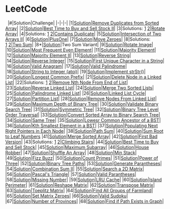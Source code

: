 # LeetCode
&nbsp;
|#|Solution|Challenge|
|-|-|-|
|1|[Solution](Array/RemoveDuplicatesFromSortedArray.java)|[Remove Duplicates from Sorted Array](https://leetcode.com/explore/interview/card/top-interview-questions-easy/92/array/727/)|
|2|[Solution](Array/BuySellStock.java)|[Best Time to Buy and Sell Stock II](https://leetcode.com/explore/interview/card/top-interview-questions-easy/92/array/564/)|
|3|Solutions: [1](Array/RotateArray.java#L1)&nbsp;[2](Array/RotateArray.java#L14)|[Rotate Array](https://leetcode.com/explore/interview/card/top-interview-questions-easy/92/array/646/)|
|4|Solutions: [1](Array/ContainsDuplicate.java#L1)&nbsp;[2](Array/ContainsDuplicate.java#L16)|[Contains Duplicate](https://leetcode.com/explore/interview/card/top-interview-questions-easy/92/array/578/)|
|5|[Solution](Array/IntersectionTwoArrays.java)|[Intersection of Two Arrays II](https://leetcode.com/explore/interview/card/top-interview-questions-easy/92/array/674/)|
|6|[Solution](Array/PlusOne.java)|[PlusOne](https://leetcode.com/explore/interview/card/top-interview-questions-easy/92/array/559/)|
|7|[Solution](Array/MoveZeroes.java)|[Move Zeroes](https://leetcode.com/explore/interview/card/top-interview-questions-easy/92/array/567/)|
|8|Solutions: [1](Array/TwoSum.java#L1)&nbsp;[2](Array/TwoSum.java#L14)|[Two Sum](https://leetcode.com/explore/interview/card/top-interview-questions-easy/92/array/546/)|
|8*|[Solution](Array/TwoSumVariant.java)|Two Sum Variant|
|9|[Solution](Array/RotateImage.java)|[Rotate Image](https://leetcode.com/explore/featured/card/top-interview-questions-easy/92/array/770/)|
|10|[Solution](Array/MostFrequentEvenElement.java)|[Most Frequent Even Element](https://leetcode.com/problems/most-frequent-even-element/)|
|11|[Solution](Array/MajorityElement.java)|[Majority Element](https://leetcode.com/problems/majority-element/)|
|12|[Solution](Array/MajorityElement2.java)|[Majority Element II](https://leetcode.com/problems/majority-element-ii/)|
|13|[Solution](Strings/ReverseString.java)|[Reverse String](https://leetcode.com/explore/featured/card/top-interview-questions-easy/127/strings/879/)|
|14|[Solution](Strings/ReverseInteger.java)|[Reverse Integer](https://leetcode.com/explore/featured/card/top-interview-questions-easy/127/strings/880/)|
|15|[Solution](Strings/FirstUniqueChar.java)|[First Unique Character in a String](https://leetcode.com/explore/featured/card/top-interview-questions-easy/127/strings/881/)|
|16|[Solution](Strings/ValidAnagram.java)|[Valid Anagram](https://leetcode.com/explore/featured/card/top-interview-questions-easy/127/strings/882/)|
|17|[Solution](Strings/ValidPalindrome.java)|[Valid Palindrome](https://leetcode.com/explore/featured/card/top-interview-questions-easy/127/strings/883/)|
|18|[Solution](Strings/Atoi.java)|[String to Integer (atoi)](https://leetcode.com/explore/featured/card/top-interview-questions-easy/127/strings/884/)|
|19|[Solution](Strings/strStr.java)|[Implement strStr()](https://leetcode.com/explore/featured/card/top-interview-questions-easy/127/strings/885/)|
|20|[Solution](Strings/LongestCommonPrefix.java)|[Longest Common Prefix](https://leetcode.com/explore/featured/card/top-interview-questions-easy/127/strings/887/)|
|21|[Solution](LinkedList/DeleteNode.java)|[Delete Node in a Linked List](https://leetcode.com/explore/featured/card/top-interview-questions-easy/93/linked-list/553/)|
|22|Solutions: [1](LinkedList/RemoveNthNode.java#L11)&nbsp;[2](LinkedList/RemoveNthNode.java#L40)|[Remove Nth Node From End of List](https://leetcode.com/explore/featured/card/top-interview-questions-easy/93/linked-list/603/)|
|23|[Solution](LinkedList/ReverseLinkedList.java)|[Reverse Linked List](https://leetcode.com/explore/featured/card/top-interview-questions-easy/93/linked-list/560/)|
|24|[Solution](LinkedList/MergeTwoSortedLists.java)|[Merge Two Sorted Lists](https://leetcode.com/explore/featured/card/top-interview-questions-easy/93/linked-list/771/)|
|25|[Solution](LinkedList/PalindromeLinkedList.java)|[Palindrome Linked List](https://leetcode.com/explore/interview/card/top-interview-questions-easy/93/linked-list/772/)|
|26|[Solution](LinkedList/LinkedListCycle.java)|[Linked List Cycle](https://leetcode.com/explore/interview/card/top-interview-questions-easy/93/linked-list/773/)|
|27|[Solution](LinkedList/PartitionList.java)|[Partition List](https://leetcode.com/problems/partition-list/)|
|28|[Solution](LinkedList/RemoveNodesFromLinkedList.java.java)|[Remove Nodes From Linked List](https://leetcode.com/problems/remove-nodes-from-linked-list/)|
|29|[Solution](Trees/MaxDepth.java)|[Maximum Depth of Binary Tree](https://leetcode.com/explore/interview/card/top-interview-questions-easy/94/trees/555/)|
|30|[Solution](Trees/ValidBST.java)|[Validate Binary Search Tree](https://leetcode.com/explore/interview/card/top-interview-questions-easy/94/trees/625/)|
|31|[Solution](Trees/SymmetricTree.java)|[Symmetric Tree](https://leetcode.com/explore/interview/card/top-interview-questions-easy/94/trees/627/)|
|32|[Solution](Trees/LevelOrderTraversal.java)|[Binary Tree Level Order Traversal](https://leetcode.com/explore/interview/card/top-interview-questions-easy/94/trees/628/)|
|33|[Solution](Trees/ConvertArrayBST.java)|[Convert Sorted Array to Binary Search Tree](https://leetcode.com/explore/interview/card/top-interview-questions-easy/94/trees/631/)|
|34|[Solution](Trees/SameTree.java)|[Same Tree](https://leetcode.com/problems/same-tree/)|
|35|[Solution](Trees/LowestCommonAncestor.java)|[Lowesr Common Ancestor of a BST](https://leetcode.com/problems/lowest-common-ancestor-of-a-binary-search-tree/)|
|36|[Solution](Trees/KthSmallest.java)|[Kth Smallest Element in a BST](https://leetcode.com/problems/kth-smallest-element-in-a-bst/)|
|37|[Solution](Trees/PopulatingNextRightEachNode.java)|[Populating Next Right Pointers in Each Node](https://leetcode.com/problems/populating-next-right-pointers-in-each-node/)|
|38|[Solution](Trees/PathSum.java)|[Path Sum](https://leetcode.com/problems/path-sum/)|
|40|[Solution](Trees/SumRootLeafNumbers.java)|[Sum Root to Leaf Numbers](https://leetcode.com/problems/sum-root-to-leaf-numbers/)
|41|[Solution](Sorting/MergeSortedArray.java)|[Merge Sorted Array](https://leetcode.com/explore/interview/card/top-interview-questions-easy/96/sorting-and-searching/587/)|
|42|[Solution](Sorting/FirstBadVersion.java)|[First Bad Version](https://leetcode.com/explore/interview/card/top-interview-questions-easy/96/sorting-and-searching/774/)|
|43|Solutions: [1](DynamicProgramming/ClimbingStairs.java#L1) [2](DynamicProgramming/ClimbingStairs.java#L11)|[Climbing Stairs](https://leetcode.com/explore/interview/card/top-interview-questions-easy/97/dynamic-programming/569/)|
|44|[Solution](DynamicProgramming/BestTimeBuySellStock.java)|[Best Time to Buy and Sell Stock](https://leetcode.com/explore/interview/card/top-interview-questions-easy/97/dynamic-programming/572/)|
|45|[Solution](DynamicProgramming/MaximumSubarray.java)|[Maximum Subarray](https://leetcode.com/explore/interview/card/top-interview-questions-easy/97/dynamic-programming/566/)|
|46|[Solution](DynamicProgramming/HouseRobber.java)|[House Robber](https://leetcode.com/explore/interview/card/top-interview-questions-easy/97/dynamic-programming/576/)|
|47|[Solution](Design/ShuffleAnArray.java)|[Shuffle An Array](https://leetcode.com/explore/interview/card/top-interview-questions-easy/98/design/670/)|
|48|[Solution](Design/MinStack.java)|[Min Stack](https://leetcode.com/explore/interview/card/top-interview-questions-easy/98/design/562/)|
|49|[Solution](Math/FizzBuzz.java)|[Fizz Buzz](https://leetcode.com/explore/interview/card/top-interview-questions-easy/102/math/743/)|
|50|[Solution](Math/CountPrimes.java)|[Count Primes](https://leetcode.com/explore/interview/card/top-interview-questions-easy/102/math/744/)|
|51|[Solution](Math/PowerOfThree.java)|[Power of Three](https://leetcode.com/explore/interview/card/top-interview-questions-easy/102/math/745/)|
|52|[Solution](Backtracking/BinaryTreePaths.java)|[Binary Tree Paths](https://leetcode.com/problems/binary-tree-paths/)|
|53|[Solution](Backtracking/GenerateParantheses.java)|[Generate Parantheses](https://leetcode.com/problems/generate-parentheses/)|
|54|[Solution](Backtracking/CombinationSum.java)|[Combination Sum II](https://leetcode.com/problems/combination-sum-ii/)|
|55|[Solution](Array/SearchMatrix.java)|[Search a 2D Matrix](https://leetcode.com/problems/search-a-2d-matrix/)|
|56|[Solution](Others/PascalsTriangle.java)|[Pascal's Triangle](https://leetcode.com/explore/interview/card/top-interview-questions-easy/99/others/601/)|
|57|[Solution](Others/ValidParantheses.java)|[Valid Parantheses](https://leetcode.com/explore/interview/card/top-interview-questions-easy/99/others/721/)|
|58|[Solution](Others/MissingNumber.java)|[Missing Number](https://leetcode.com/explore/interview/card/top-interview-questions-easy/99/others/722/)|
|59|[Solution](Others/LRUCache.java)|[LRU Cache](https://leetcode.com/problems/lru-cache/)|
|60|[Solution](Matrix/IslandPerimeter.java)|[Island Perimeter](https://leetcode.com/problems/island-perimeter/)|
|61|[Solution](Matrix/ReshapeMatrix.java)|[Reshape Matrix](https://leetcode.com/problems/reshape-the-matrix/)|
|62|[Solution](Matrix/TransposeMatrix.java)|[Transpose Matrix](https://leetcode.com/problems/transpose-matrix/)|
|63|[Solution](Matrix/ToeplitzMatrix.java)|[Toeplitz Matrix](https://leetcode.com/problems/toeplitz-matrix/)|
|64|[Solution](Matrix/AllGroupsOfFarmland.java)|[Find All Groups of Farmland](https://leetcode.com/problems/find-all-groups-of-farmland/)|
|65|[Solution](Matrix/SetMatrixZeros.java)|[Set Matrix Zeroes](https://leetcode.com/problems/set-matrix-zeroes/)|
|66|[Solution](Matrix/ValidSudoku.java)|[Valid Sudoku](https://leetcode.com/problems/valid-sudoku/)|
|67|[Solution](Graphs/NumberOfProvinces.java)|[Number of Provinces](https://leetcode.com/problems/number-of-provinces/)|
|68|[Solution](Graphs/FindPathExists.java)|[Find if Path Exists in Graph](https://leetcode.com/problems/find-if-path-exists-in-graph/)|
